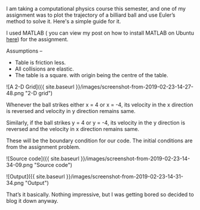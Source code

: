 I am taking a computational physics course this semester, and one of my assignment was to plot the trajectory of a billiard ball and use Euler’s method to solve it. Here's a simple guide for it.

I used MATLAB ( you can view my post on how to install MATLAB on Ubuntu [here](http://parimal.codes/Setting-up-MATLAB-on-Ubuntu/)) for the assignment.

Assumptions –

- Table is friction less.
- All collisions are elastic.
- The table is a square. with origin being the centre of the table.

![A 2-D Grid]({{ site.baseurl }}/images/screenshot-from-2019-02-23-14-27-48.png "2-D grid")

Whenever the ball strikes either x = 4 or x = -4, its velocity in the x direction is reversed and velocity in y direction remains same.

Similarly, if the ball strikes y = 4 or y = -4, its velocity in the y direction is reversed and the velocity in x direction remains same.

These will be the boundary condition for our code.  The initial conditions are from the assignment problem.

![Source code]({{ site.baseurl }}/images/screenshot-from-2019-02-23-14-34-09.png "Source code")


![Output]({{ site.baseurl }}/images/screenshot-from-2019-02-23-14-31-34.png "Output")

That’s it basically. Nothing impressive, but I was getting bored so decided to blog it down anyway.
